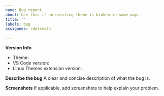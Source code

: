 ```yaml
---
name: Bug report
about: Use this if an existing theme is broken in some way.
title: ''
labels: bug
assignees: rdnlsmith

---
```


**Version Info**
- Theme:
- VS Code version:
- Linux Themes extension version:

**Describe the bug**
A clear and concise description of what the bug is.

**Screenshots**
If applicable, add screenshots to help explain your problem.
